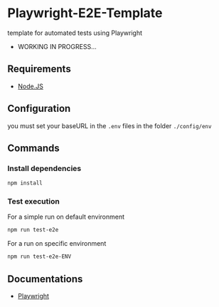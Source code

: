 # Playwright-E2E-Template

template for automated tests using Playwright
- WORKING IN PROGRESS...

## Requirements
- [Node.JS](https://nodejs.org)

## Configuration
you must set your baseURL in the `.env` files in the folder `./config/env`

## Commands
### Install dependencies
```sh
npm install
```

### Test execution
For a simple run on default environment
```sh
npm run test-e2e
```

For a run on specific environment
```sh
npm run test-e2e-ENV
```

## Documentations
- [Playwright](https://playwright.dev/docs/intro)
